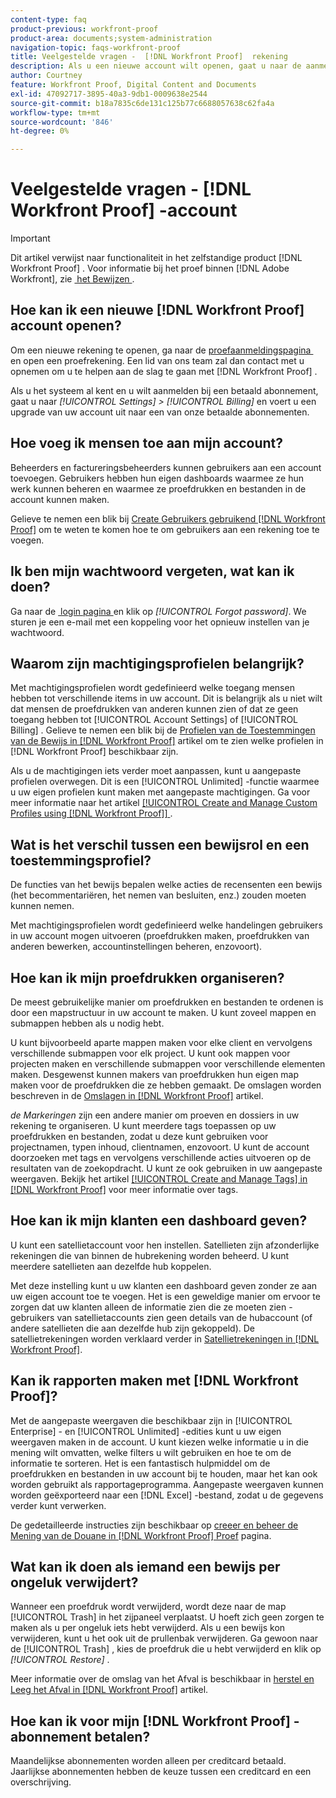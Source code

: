 ```yaml
---
content-type: faq
product-previous: workfront-proof
product-area: documents;system-administration
navigation-topic: faqs-workfront-proof
title: Veelgestelde vragen -  [!DNL Workfront Proof]  rekening
description: Als u een nieuwe account wilt openen, gaat u naar de aanmeldingspagina voor de proefversie en opent u een proefaccount. Een lid van ons team zal dan contact met u krijgen om u te helpen beginnen met  [!DNL Workfront Proof].
author: Courtney
feature: Workfront Proof, Digital Content and Documents
exl-id: 47092717-3895-40a3-9db1-0009638e2544
source-git-commit: b18a7835c6de131c125b77c6688057638c62fa4a
workflow-type: tm+mt
source-wordcount: '846'
ht-degree: 0%

---
```


# Veelgestelde vragen - [!DNL Workfront Proof] -account

>[!IMPORTANT]
>
>Dit artikel verwijst naar functionaliteit in het zelfstandige product [!DNL Workfront Proof] . Voor informatie bij het proef binnen [!DNL Adobe Workfront], zie [&#x200B; het Bewijzen &#x200B;](../../../review-and-approve-work/proofing/proofing.md).

## Hoe kan ik een nieuwe [!DNL Workfront Proof] account openen?

Om een nieuwe rekening te openen, ga naar de [&#x200B; proefaanmeldingspagina &#x200B;](https://business.adobe.com/products/workfront/proofing-approvals.html) en open een proefrekening. Een lid van ons team zal dan contact met u opnemen om u te helpen aan de slag te gaan met [!DNL Workfront Proof] .

Als u het systeem al kent en u wilt aanmelden bij een betaald abonnement, gaat u naar *[!UICONTROL Settings]* *>* *[!UICONTROL Billing]* en voert u een upgrade van uw account uit naar een van onze betaalde abonnementen.

## Hoe voeg ik mensen toe aan mijn account?

Beheerders en factureringsbeheerders kunnen gebruikers aan een account toevoegen. Gebruikers hebben hun eigen dashboards waarmee ze hun werk kunnen beheren en waarmee ze proefdrukken en bestanden in de account kunnen maken.

Gelieve te nemen een blik bij [&#x200B; Create Gebruikers gebruikend  [!DNL Workfront Proof]](../../../workfront-proof/wp-mnguserscontacts/users/create-users.md) om te weten te komen hoe te om gebruikers aan een rekening toe te voegen.

## Ik ben mijn wachtwoord vergeten, wat kan ik doen?

Ga naar de [&#x200B; login pagina &#x200B;](https://app.proofhq.com/login) en klik op *[!UICONTROL Forgot password]*. We sturen je een e-mail met een koppeling voor het opnieuw instellen van je wachtwoord.

## Waarom zijn machtigingsprofielen belangrijk?

Met machtigingsprofielen wordt gedefinieerd welke toegang mensen hebben tot verschillende items in uw account. Dit is belangrijk als u niet wilt dat mensen de proefdrukken van anderen kunnen zien of dat ze geen toegang hebben tot [!UICONTROL Account Settings] of [!UICONTROL Billing] . Gelieve te nemen een blik bij de [&#x200B; Profielen van de Toestemmingen van de Bewijs in  [!DNL Workfront Proof]](../../../workfront-proof/wp-acct-admin/account-settings/proof-perm-profiles-in-wp.md) artikel om te zien welke profielen in [!DNL Workfront Proof] beschikbaar zijn.

Als u de machtigingen iets verder moet aanpassen, kunt u aangepaste profielen overwegen. Dit is een [!UICONTROL Unlimited] -functie waarmee u uw eigen profielen kunt maken met aangepaste machtigingen. Ga voor meer informatie naar het artikel [[!UICONTROL Create and Manage Custom Profiles using [!DNL Workfront Proof]] &#x200B;](../../../workfront-proof/wp-mnguserscontacts/users/create-and-manage-custom-profiles.md) .

## Wat is het verschil tussen een bewijsrol en een toestemmingsprofiel?

De functies van het bewijs bepalen welke acties de recensenten een bewijs (het becommentariëren, het nemen van besluiten, enz.) zouden moeten kunnen nemen.

Met machtigingsprofielen wordt gedefinieerd welke handelingen gebruikers in uw account mogen uitvoeren (proefdrukken maken, proefdrukken van anderen bewerken, accountinstellingen beheren, enzovoort).

## Hoe kan ik mijn proefdrukken organiseren?

De meest gebruikelijke manier om proefdrukken en bestanden te ordenen is door een mapstructuur in uw account te maken. U kunt zoveel mappen en submappen hebben als u nodig hebt.

U kunt bijvoorbeeld aparte mappen maken voor elke client en vervolgens verschillende submappen voor elk project. U kunt ook mappen voor projecten maken en verschillende submappen voor verschillende elementen maken. Desgewenst kunnen makers van proefdrukken hun eigen map maken voor de proefdrukken die ze hebben gemaakt. De omslagen worden beschreven in de [&#x200B; Omslagen in  [!DNL Workfront Proof]](../../../workfront-proof/wp-work-proofsfiles/organize-your-work/folders.md) artikel.

*de Markeringen* zijn een andere manier om proeven en dossiers in uw rekening te organiseren. U kunt meerdere tags toepassen op uw proefdrukken en bestanden, zodat u deze kunt gebruiken voor projectnamen, typen inhoud, clientnamen, enzovoort. U kunt de account doorzoeken met tags en vervolgens verschillende acties uitvoeren op de resultaten van de zoekopdracht. U kunt ze ook gebruiken in uw aangepaste weergaven. Bekijk het artikel [[!UICONTROL Create and Manage Tags] in  [!DNL Workfront Proof]](../../../workfront-proof/wp-work-proofsfiles/organize-your-work/create-and-manage-tags.md) voor meer informatie over tags.

## Hoe kan ik mijn klanten een dashboard geven?

U kunt een satellietaccount voor hen instellen. Satellieten zijn afzonderlijke rekeningen die van binnen de hubrekening worden beheerd. U kunt meerdere satellieten aan dezelfde hub koppelen.

Met deze instelling kunt u uw klanten een dashboard geven zonder ze aan uw eigen account toe te voegen. Het is een geweldige manier om ervoor te zorgen dat uw klanten alleen de informatie zien die ze moeten zien - gebruikers van satellietaccounts zien geen details van de hubaccount (of andere satellieten die aan dezelfde hub zijn gekoppeld). De satellietrekeningen worden verklaard verder in [&#x200B; Satellietrekeningen in  [!DNL Workfront Proof]](../../../workfront-proof/wp-acct-admin/satellite-accounts/sat-accts-in-wp.md).

## Kan ik rapporten maken met [!DNL Workfront Proof]?

Met de aangepaste weergaven die beschikbaar zijn in [!UICONTROL Enterprise] - en [!UICONTROL Unlimited] -edities kunt u uw eigen weergaven maken in de account. U kunt kiezen welke informatie u in die mening wilt omvatten, welke filters u wilt gebruiken en hoe te om de informatie te sorteren. Het is een fantastisch hulpmiddel om de proefdrukken en bestanden in uw account bij te houden, maar het kan ook worden gebruikt als rapportageprogramma. Aangepaste weergaven kunnen worden geëxporteerd naar een [!DNL Excel] -bestand, zodat u de gegevens verder kunt verwerken.

De gedetailleerde instructies zijn beschikbaar op [&#x200B; creeer en beheer de Mening van de Douane in  [!DNL Workfront Proof]  Proef &#x200B;](../../../workfront-proof/wp-work-proofsfiles/manage-your-work/create-and-manage-custom-views.md) pagina.

## Wat kan ik doen als iemand een bewijs per ongeluk verwijdert?

Wanneer een proefdruk wordt verwijderd, wordt deze naar de map [!UICONTROL Trash] in het zijpaneel verplaatst. U hoeft zich geen zorgen te maken als u per ongeluk iets hebt verwijderd. Als u een bewijs kon verwijderen, kunt u het ook uit de prullenbak verwijderen. Ga gewoon naar de [!UICONTROL Trash] , kies de proefdruk die u hebt verwijderd en klik op *[!UICONTROL Restore]* .

Meer informatie over de omslag van het Afval is beschikbaar in [&#x200B; herstel en Leeg het Afval in  [!DNL Workfront Proof]](../../../workfront-proof/wp-work-proofsfiles/manage-your-work/restore-and-empty-trash.md) artikel.

## Hoe kan ik voor mijn [!DNL Workfront Proof] -abonnement betalen?

Maandelijkse abonnementen worden alleen per creditcard betaald. Jaarlijkse abonnementen hebben de keuze tussen een creditcard en een overschrijving. <!--Visit the [Account Payment in [!DNL Workfront Proof]](../../../workfront-proof/wp-billingsettings/manage-your-billing/acct-payment-in-wp.md) help page for additional information.-->
